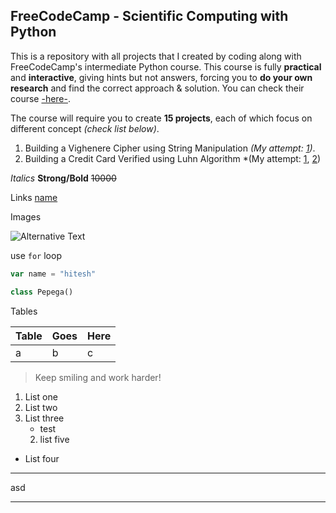 ## FreeCodeCamp - Scientific Computing with Python
This is a repository with all projects that I created by coding along with FreeCodeCamp's intermediate Python course. This course is fully **practical** and **interactive**, giving hints but not answers, forcing you to **do your own research** and find the correct approach & solution. You can check their course [-here-](https://www.freecodecamp.org/learn/scientific-computing-with-python/).

The course will require you to create **15 projects**, each of which focus on different concept *(check list below)*.

1. Building a Vighenere Cipher using String Manipulation *(My attempt: [1](https://github.com/rhythm2107/freecodecamp2/blob/main/password_generator.py))*.
2. Building a Credit Card Verified using Luhn Algorithm *(My attempt: [1](https://github.com/rhythm2107/freecodecamp2/blob/main/luhn_algorithm_mine.py), [2](https://github.com/rhythm2107/freecodecamp2/blob/main/luhn_algorithm_fcc.py))


_Italics_
**Strong/Bold**
~~10000~~

Links
[name](link "alternative text on hover")

Images

![Alternative Text](https://learncodeonline.in/mascot.png "alternative text on hover")

use `for` loop 

```javascript
var name = "hitesh"
```

```python
class Pepega()
```

Tables

|Table|Goes|Here|
|---|---|---|
a|b|c

>Keep smiling and work harder!

1. List one
2. List two
3. List three
   - test
   2. list five


- List four 

***

asd

---